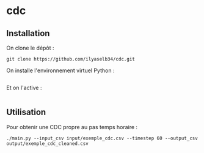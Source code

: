 # cdc

## Installation

On clone le dépôt :

```shell
git clone https://github.com/ilyaselb34/cdc.git
```

On installe l'environnement virtuel Python :

```shell

```

Et on l'active :

```shell

```

## Utilisation

Pour obtenir une CDC propre au pas temps horaire :

```shell
./main.py --input_csv input/exemple_cdc.csv --timestep 60 --output_csv output/exemple_cdc_cleaned.csv
```
